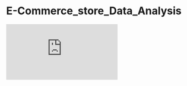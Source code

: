# E-Commerce_store_Data_Analysis

![Screenshot_20240816_181120_Doc Scanner](https://github.com/Vedantt2308/E-Commerce_store_Data_Analysis/blob/main/Ecommerce%20Dashboard.pdf)
